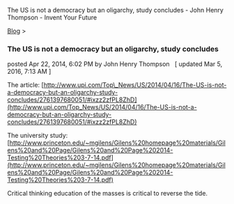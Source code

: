The US is not a democracy but an oligarchy, study concludes - John Henry Thompson - Invent Your Future   
    

[Blog](../z-blog-1.md)‎ > ‎

### The US is not a democracy but an oligarchy, study concludes

posted Apr 22, 2014, 6:02 PM by John Henry Thompson   \[ updated Mar 5, 2016, 7:13 AM \]

  
The article: [http://www.upi.com/Top\_News/US/2014/04/16/The-US-is-not-a-democracy-but-an-oligarchy-study-concludes/2761397680051/#ixzz2zfPL8ZhD](http://www.upi.com/Top_News/US/2014/04/16/The-US-is-not-a-democracy-but-an-oligarchy-study-concludes/2761397680051/#ixzz2zfPL8ZhD)  
  
The university study: [http://www.princeton.edu/~mgilens/Gilens%20homepage%20materials/Gilens%20and%20Page/Gilens%20and%20Page%202014-Testing%20Theories%203-7-14.pdf](http://www.princeton.edu/~mgilens/Gilens%20homepage%20materials/Gilens%20and%20Page/Gilens%20and%20Page%202014-Testing%20Theories%203-7-14.pdf)  
  
Critical thinking education of the masses is critical to reverse the tide.  
  

